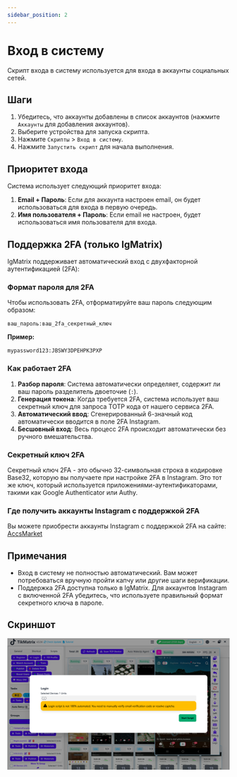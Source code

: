 ```yaml
---
sidebar_position: 2
---
```


# Вход в систему

Скрипт входа в систему используется для входа в аккаунты социальных сетей.

## Шаги

1. Убедитесь, что аккаунты добавлены в список аккаунтов (нажмите `Аккаунты` для добавления аккаунтов).
2. Выберите устройства для запуска скрипта.
3. Нажмите `Скрипты` > `Вход в систему`.
4. Нажмите `Запустить скрипт` для начала выполнения.

## Приоритет входа

Система использует следующий приоритет входа:

1. **Email + Пароль**: Если для аккаунта настроен email, он будет использоваться для входа в первую очередь.
2. **Имя пользователя + Пароль**: Если email не настроен, будет использоваться имя пользователя для входа.

## Поддержка 2FA (только IgMatrix)

IgMatrix поддерживает автоматический вход с двухфакторной аутентификацией (2FA):

### Формат пароля для 2FA

Чтобы использовать 2FA, отформатируйте ваш пароль следующим образом:

```
ваш_пароль:ваш_2fa_секретный_ключ
```

**Пример:**

```
mypassword123:JBSWY3DPEHPK3PXP
```

### Как работает 2FA

1. **Разбор пароля**: Система автоматически определяет, содержит ли ваш пароль разделитель двоеточие (`:`).
2. **Генерация токена**: Когда требуется 2FA, система использует ваш секретный ключ для запроса TOTP кода от нашего сервиса 2FA.
3. **Автоматический ввод**: Сгенерированный 6-значный код автоматически вводится в поле 2FA Instagram.
4. **Бесшовный вход**: Весь процесс 2FA происходит автоматически без ручного вмешательства.

### Секретный ключ 2FA

Секретный ключ 2FA - это обычно 32-символьная строка в кодировке Base32, которую вы получаете при настройке 2FA в Instagram. Это тот же ключ, который используется приложениями-аутентификаторами, такими как Google Authenticator или Authy.

### Где получить аккаунты Instagram с поддержкой 2FA

Вы можете приобрести аккаунты Instagram с поддержкой 2FA на сайте: [AccsMarket](https://accsmarket.com/en/?ref=802647)

## Примечания

- Вход в систему не полностью автоматический. Вам может потребоваться вручную пройти капчу или другие шаги верификации.
- Поддержка 2FA доступна только в IgMatrix. Для аккаунтов Instagram с включенной 2FA убедитесь, что используете правильный формат секретного ключа в пароле.

## Скриншот

![Вход в систему](../img/login.png)
